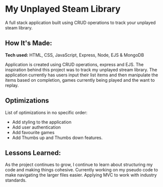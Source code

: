 # My Unplayed Steam Library
A full stack application built using CRUD operations to track your unplayed steam library.

<!-- **Link to project:** http://recruiters-love-seeing-live-demos.com/ -->

<!-- ![alt tag](http://placecorgi.com/1200/650) -->

## How It's Made:

**Tech used:** HTML, CSS, JavaScript, Express, Node, EJS & MongoDB

Application is created using CRUD operations, express and EJS. The inspiration behind this project was to track my unplayed stream library. The application currently has users input their list items and then manipulate the items based on completion, games currently being played and the want to replay.

## Optimizations
List of optimizations in no specific order:
 - Add styling to the application
 - Add user authentication
 - Add favourite games
 - Add Thumbs up and Thumbs down features.

## Lessons Learned:

As the project continues to grow, I continue to learn about structuring my code and making things cohesive. Currently working on my pseudo code to make navigating the larger files easier. Applying MVC to work with industry standards.
